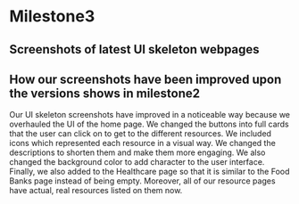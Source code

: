 # Milestone3

## Screenshots of latest UI skeleton webpages



## How our screenshots have been improved upon the versions shows in milestone2
Our UI skeleton screenshots have improved in a noticeable way because we overhauled the UI of the home page. We changed the buttons into full cards that the user can click on to get to the different resources. We included icons which represented each resource in a visual way. We changed the descriptions to shorten them and make them more engaging. We also changed the background color to add character to the user interface. Finally, we also added to the Healthcare page so that it is similar to the Food Banks page instead of being empty. Moreover, all of our resource pages have actual, real resources listed on them now. 

